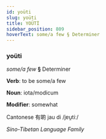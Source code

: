 ```yaml
---
id: yoüti
slug: yoüti
title: YOÜTİ
sidebar_position: 809
hoverText: some/a few § Determiner
---
```


### yoüti

*some/a few* **§** Determiner

**Verb**: to be some/a few

**Noun**: iota/modicum

**Modifier**: somewhat

Cantonese 有啲 jau di /jɐu̯tiː/

*Sino-Tibetan Language Family*